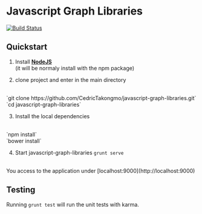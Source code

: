 # Javascript Graph Libraries

[![Build Status](https://travis-ci.org/CedricTakongmo/javascript-graph-libraries.svg?branch=master)](https://travis-ci.org/CedricTakongmo/javascript-graph-libraries)

## Quickstart

1. Install [**NodeJS**](https://nodejs.org/en/download/)
</br> (it will be normaly install with the npm package) 

2. clone project and enter in the main directory
</br>
`git clone https://github.com/CedricTakongmo/javascript-graph-libraries.git`
</br>
`cd javascript-graph-libraries`

3. Install the local dependencies 
</br>
`npm install`
</br>
`bower install`  

4. Start javascript-graph-libraries
`grunt serve`
</br>
You access to the application under [localhost:9000](http://localhost:9000)

## Testing

Running `grunt test` will run the unit tests with karma.

